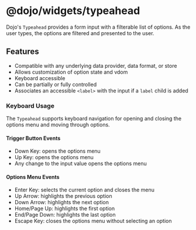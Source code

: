 # @dojo/widgets/typeahead

Dojo's `Typeahead` provides a form input with a filterable list of options. As the user types, the options are filtered and presented to the user.

## Features

- Compatible with any underlying data provider, data format, or store
- Allows customization of option state and vdom
- Keyboard accessible
- Can be partially or fully controlled
- Associates an accessible `<label>` with the input if a `label` child is added

### Keyboard Usage

The `Typeahead` supports keyboard navigation for opening and closing the options menu and moving through options.

#### Trigger Button Events

- Down Key: opens the options menu
- Up Key: opens the options menu
- Any change to the input value opens the options menu

#### Options Menu Events

- Enter Key: selects the current option and closes the menu
- Up Arrow: highlights the previous option
- Down Arrow: highlights the next option
- Home/Page Up: highlights the first option
- End/Page Down: highlights the last option
- Escape Key: closes the options menu without selecting an option
